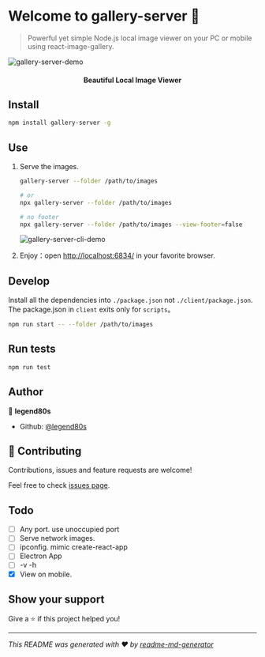 # Welcome to gallery-server 👋

> Powerful yet simple Node.js local image viewer on your PC or mobile using react-image-gallery.

![gallery-server-demo](https://raw.githubusercontent.com/legend80s/gallery-server/master/assets/demo-page.png)

#### **<p align="center">Beautiful Local Image Viewer</p>**

## Install

```sh
npm install gallery-server -g
```

## Use

1. Serve the images.

   ```sh
   gallery-server --folder /path/to/images

   # or
   npx gallery-server --folder /path/to/images

   # no footer
   npx gallery-server --folder /path/to/images --view-footer=false
   ```

   ![gallery-server-cli-demo](https://raw.githubusercontent.com/legend80s/gallery-server/master/assets/cli-demo.jpg)

2. Enjoy：open <http://localhost:6834/> in your favorite browser.

## Develop

Install all the dependencies into `./package.json` not `./client/package.json`. The package.json in `client` exits only for `scripts`。

```sh
npm run start -- --folder /path/to/images
```

## Run tests

```sh
npm run test
```

## Author

👤 **legend80s**

* Github: [@legend80s](https://github.com/legend80s)

## 🤝 Contributing

Contributions, issues and feature requests are welcome!

Feel free to check [issues page](https://github.com/legend80s/gallery-server/issues).

## Todo

- [ ] Any port. use unoccupied port
- [ ] Serve network images.
- [ ] ipconfig. mimic create-react-app
- [ ] Electron App
- [ ] -v -h
- [x] View on mobile.

## Show your support

Give a ⭐️ if this project helped you!

***
_This README was generated with ❤️ by [readme-md-generator](https://github.com/kefranabg/readme-md-generator)_
